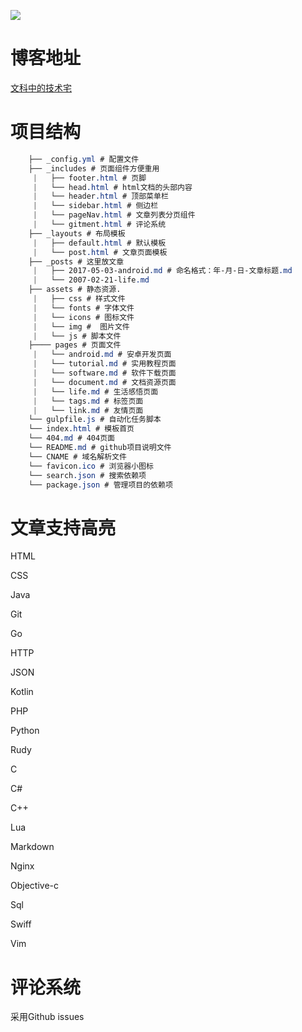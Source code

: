 ![](https://i.loli.net/2017/12/05/5a2668ef9bdc6.png)

# 博客地址

[文科中的技术宅](https://townwang.com/)


# 项目结构 
```css
    ├── _config.yml # 配置文件
    ├── _includes # 页面组件方便重用
     |   ├── footer.html # 页脚
     |   └── head.html # html文档的头部内容
     |   └── header.html # 顶部菜单栏
     |   └── sidebar.html # 侧边栏
     |   └── pageNav.html # 文章列表分页组件
     |   └── gitment.html # 评论系统
    ├── _layouts # 布局模板
     |   ├── default.html # 默认模板
     |   └── post.html # 文章页面模板
    ├── _posts # 这里放文章
     |   ├── 2017-05-03-android.md # 命名格式：年-月-日-文章标题.md
     |   └── 2007-02-21-life.md
    ├── assets # 静态资源.
     |   ├── css # 样式文件
     |   └── fonts # 字体文件
     |   └── icons # 图标文件
     |   └── img #  图片文件
     |   └── js # 脚本文件
    ├──── pages # 页面文件
     |   └── android.md # 安卓开发页面
     |   └── tutorial.md # 实用教程页面
     |   └── software.md # 软件下载页面
     |   └── document.md # 文档资源页面
     |   └── life.md # 生活感悟页面
     |   └── tags.md # 标签页面
     |   └── link.md # 友情页面
    └── gulpfile.js # 自动化任务脚本
    └── index.html # 模板首页
    └── 404.md # 404页面
    └── README.md # github项目说明文件
    └── CNAME # 域名解析文件
    └── favicon.ico # 浏览器小图标
    └── search.json # 搜索依赖项
    └── package.json # 管理项目的依赖项
```
#  文章支持高亮 

HTML

CSS

Java

Git

Go

HTTP

JSON

Kotlin

PHP

Python

Rudy

C

C#

C++

Lua

Markdown

Nginx

Objective-c

Sql

Swiff

Vim


# 评论系统

采用Github issues 
